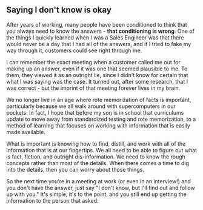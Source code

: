 ## Saying I don't know is okay

After years of working, many people have been conditioned to think that you always need to know the answers - **that conditioning is wrong**. One of the things I quickly learned when I was a Sales Engineer was that there would never be a day that I had all of the answers, and if I tried to fake my way through it, customers could see right through me. 

I can remember the exact meeting when a customer called me out for making up an answer, even if it was one that seemed plausible to me. To them, they viewed it as an outright lie, since I didn't know for certain that what I was saying was the case. It turned out, after some research, that I was correct - but the imprint of that meeting forever lives in my brain. 

We no longer live in an age where rote memorization of facts is important, particularly because we all walk around with supercomputers in our pockets. In fact, I hope that before my son is in school that curriculums update to move away from standardized testing and rote memorization, to a method of learning that focuses on working with information that is easily made available.

What is important is knowing how to find, distill, and work with all of the information that is at our fingertips. We all need to be able to figure out what is fact, fiction, and outright dis-information. We need to know the rough concepts rather than most of the details. When there comes a time to dig into the details, then you can worry about those things.

So the next time you're in a meeting at work (or even in an interview!) and you don't have the answer, just say "I don't know, but I'll find out and follow up with you." It's simple, it's to the point, and you still end up getting the information to the person that asked.